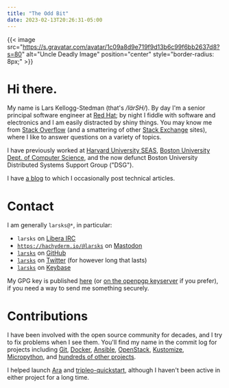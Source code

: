 ```yaml
---
title: "The Odd Bit"
date: 2023-02-13T20:26:31-05:00
---
```


{{< image src="https://s.gravatar.com/avatar/1c09a8d9e719f9d13b6c99f6bb2637d8?s=80"
alt="Uncle Deadly Image" position="center" style="border-radius: 8px;" >}}

# Hi there.

My name is Lars Kellogg-Stedman (that's */lärSH/*). By day I'm a senior principal software engineer at [Red Hat][]; by night I fiddle with software and electronics and I am easily distracted by shiny things. You may know me from [Stack Overflow][] (and a smattering of other [Stack Exchange][] sites), where I like to answer questions on a variety of topics.

[red hat]: https://research.redhat.com/
[stack overflow]: https://stackoverflow.com/users/147356/larsks
[stack exchange]: https://stackexchange.com/users/49492/larsks

I have previously worked at [Harvard University SEAS][seas], [Boston University Dept. of Computer Science][bucs], and the now defunct Boston University Distributed Systems Support Group ("DSG").

[seas]: https://seas.harvard.edu
[bucs]: https://www.bu.edu/cs/

I have [a blog][] to which I occasionally post technical articles.

[a blog]: https://blog.oddbit.com/

# Contact

I am generally `larsks@*`, in particular:

- `larsks` on [Libera IRC][]
- [`https://hachyderm.io/@larsks`](https://hachyderm.io/@larsks) on [Mastodon][]
- [`larsks`](https://github.com/larsks) on [GitHub][]
- [`larsks`](https://twitter.com/larsks) on [Twitter][] (for however long that lasts)
- [`larsks`](https://keybase.io/larsks) on [Keybase]

[libera irc]: https://libera.chat
[mastodon]: https://joinmastodon.org
[github]: https://github.com
[twitter]: https://twitter.com
[keybase]: https://keybase.io

My GPG key is published [here](/larsks_at_oddbit_dot_com.asc) (or [on the openpgp keyserver](https://keys.openpgp.org/search?q=lars%40oddbit.com) if you prefer), if you need a way to send me something securely.

# Contributions

I have been involved with the open source community for decades, and I try to fix problems when I see them. You'll find my name in the commit log for projects including [Git][], [Docker][], [Ansible][], [OpenStack][], [Kustomize][], [Micropython][], and [hundreds of other projects][prs].

[git]: https://git-scm.com
[docker]: https://www.docker.com
[ansible]: https://www.ansible.com
[openstack]: https://www.openstack.org
[kustomize]: https://kustomize.io
[micropython]: https://micropython.org
[prs]: https://github.com/search?q=is%3Apr+author%3Alarsks+-org%3Aocp-on-nerc+-org%3Acci-moc+-org%3Anerc-project+-user%3Alarsks

I helped launch [Ara](https://ara.recordsansible.org/) and [tripleo-quickstart](https://docs.openstack.org/tripleo-quickstart/latest/), although I haven't been active in either project for a long time.

